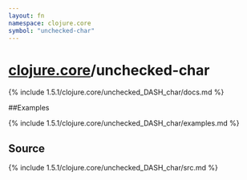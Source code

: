 ```yaml
---
layout: fn
namespace: clojure.core
symbol: "unchecked-char"
---
```


# [clojure.core](../)/unchecked-char

{% include 1.5.1/clojure.core/unchecked_DASH_char/docs.md %}

##Examples

{% include 1.5.1/clojure.core/unchecked_DASH_char/examples.md %}
## Source
{% include 1.5.1/clojure.core/unchecked_DASH_char/src.md %}

